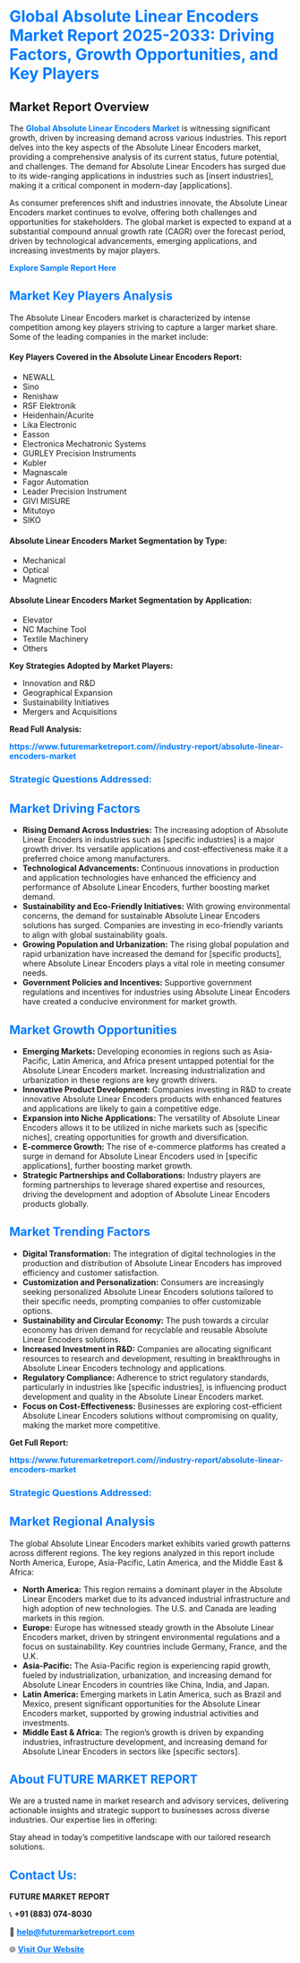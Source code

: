 <h1 style="color: #007BFF;">Global Absolute Linear Encoders Market Report 2025-2033: Driving Factors, Growth Opportunities, and Key Players</h1>

<section id="overview">
<h2>Market Report Overview</h2>
<p>The <a href="https://www.futuremarketreport.com//industry-report/absolute-linear-encoders-market" style="color: #007BFF; text-decoration: none;"><strong>Global Absolute Linear Encoders Market</strong></a> is witnessing significant growth, driven by increasing demand across various industries. This report delves into the key aspects of the Absolute Linear Encoders market, providing a comprehensive analysis of its current status, future potential, and challenges. The demand for Absolute Linear Encoders has surged due to its wide-ranging applications in industries such as [insert industries], making it a critical component in modern-day [applications].</p>
<p>As consumer preferences shift and industries innovate, the Absolute Linear Encoders market continues to evolve, offering both challenges and opportunities for stakeholders. The global market is expected to expand at a substantial compound annual growth rate (CAGR) over the forecast period, driven by technological advancements, emerging applications, and increasing investments by major players.</p>
</section>

<section id="overview">
<p><a href="https://www.futuremarketreport.com//request-sample/reportId=76319" style="color: #007BFF; text-decoration: none;"><strong>Explore Sample Report Here</strong></a></p>
</section>

<section id="key-players">
<h2 style="color: #007BFF;">Market Key Players Analysis</h2>
<p>The Absolute Linear Encoders market is characterized by intense competition among key players striving to capture a larger market share. Some of the leading companies in the market include:</p>
<h4>Key Players Covered in the Absolute Linear Encoders Report:</h4>
<ul><li>NEWALL</li><li>Sino</li><li>Renishaw</li><li>RSF Elektronik</li><li>Heidenhain/Acurite</li><li>Lika Electronic</li><li>Easson</li><li>Electronica Mechatronic Systems</li><li>GURLEY Precision Instruments</li><li>Kubler</li><li>Magnascale</li><li>Fagor Automation</li><li>Leader Precision Instrument</li><li>GIVI MISURE</li><li>Mitutoyo</li><li>SIKO</li></ul>
<h4>Absolute Linear Encoders Market Segmentation by Type:</h4>
<ul><li>Mechanical</li><li>Optical</li><li>Magnetic</li></ul>

<h4>Absolute Linear Encoders Market Segmentation by Application:</h4>
<ul><li>Elevator</li><li>NC Machine Tool</li><li>Textile Machinery</li><li>Others</li></ul>
<p><strong>Key Strategies Adopted by Market Players:</strong></p>
<ul>
<li>Innovation and R&D</li>
<li>Geographical Expansion</li>
<li>Sustainability Initiatives</li>
<li>Mergers and Acquisitions</li>
</ul>
</section>

<section>
<p><strong>Read Full Analysis: </strong></p><a href="https://www.futuremarketreport.com//industry-report/absolute-linear-encoders-market" style="color: #007BFF; text-decoration: none;"><strong>https://www.futuremarketreport.com//industry-report/absolute-linear-encoders-market</strong></a>
<h3 style="color: #007BFF;">Strategic Questions Addressed:</h3>
</section>

<section id="driving-factors">
<h2 style="color: #007BFF;">Market Driving Factors</h2>
<ul>
<li><strong>Rising Demand Across Industries:</strong> The increasing adoption of Absolute Linear Encoders in industries such as [specific industries] is a major growth driver. Its versatile applications and cost-effectiveness make it a preferred choice among manufacturers.</li>
<li><strong>Technological Advancements:</strong> Continuous innovations in production and application technologies have enhanced the efficiency and performance of Absolute Linear Encoders, further boosting market demand.</li>
<li><strong>Sustainability and Eco-Friendly Initiatives:</strong> With growing environmental concerns, the demand for sustainable Absolute Linear Encoders solutions has surged. Companies are investing in eco-friendly variants to align with global sustainability goals.</li>
<li><strong>Growing Population and Urbanization:</strong> The rising global population and rapid urbanization have increased the demand for [specific products], where Absolute Linear Encoders plays a vital role in meeting consumer needs.</li>
<li><strong>Government Policies and Incentives:</strong> Supportive government regulations and incentives for industries using Absolute Linear Encoders have created a conducive environment for market growth.</li>
</ul>
</section>

<section id="growth-opportunities">
<h2 style="color: #007BFF;">Market Growth Opportunities</h2>
<ul>
<li><strong>Emerging Markets:</strong> Developing economies in regions such as Asia-Pacific, Latin America, and Africa present untapped potential for the Absolute Linear Encoders market. Increasing industrialization and urbanization in these regions are key growth drivers.</li>
<li><strong>Innovative Product Development:</strong> Companies investing in R&D to create innovative Absolute Linear Encoders products with enhanced features and applications are likely to gain a competitive edge.</li>
<li><strong>Expansion into Niche Applications:</strong> The versatility of Absolute Linear Encoders allows it to be utilized in niche markets such as [specific niches], creating opportunities for growth and diversification.</li>
<li><strong>E-commerce Growth:</strong> The rise of e-commerce platforms has created a surge in demand for Absolute Linear Encoders used in [specific applications], further boosting market growth.</li>
<li><strong>Strategic Partnerships and Collaborations:</strong> Industry players are forming partnerships to leverage shared expertise and resources, driving the development and adoption of Absolute Linear Encoders products globally.</li>
</ul>
</section>

<section id="trending-factors">
<h2 style="color: #007BFF;">Market Trending Factors</h2>
<ul>
<li><strong>Digital Transformation:</strong> The integration of digital technologies in the production and distribution of Absolute Linear Encoders has improved efficiency and customer satisfaction.</li>
<li><strong>Customization and Personalization:</strong> Consumers are increasingly seeking personalized Absolute Linear Encoders solutions tailored to their specific needs, prompting companies to offer customizable options.</li>
<li><strong>Sustainability and Circular Economy:</strong> The push towards a circular economy has driven demand for recyclable and reusable Absolute Linear Encoders solutions.</li>
<li><strong>Increased Investment in R&D:</strong> Companies are allocating significant resources to research and development, resulting in breakthroughs in Absolute Linear Encoders technology and applications.</li>
<li><strong>Regulatory Compliance:</strong> Adherence to strict regulatory standards, particularly in industries like [specific industries], is influencing product development and quality in the Absolute Linear Encoders market.</li>
<li><strong>Focus on Cost-Effectiveness:</strong> Businesses are exploring cost-efficient Absolute Linear Encoders solutions without compromising on quality, making the market more competitive.</li>
</ul>
</section>

<section>
<p><strong>Get Full Report: </strong></p><a href="https://www.futuremarketreport.com//industry-report/absolute-linear-encoders-market" style="color: #007BFF; text-decoration: none;"><strong>https://www.futuremarketreport.com//industry-report/absolute-linear-encoders-market</strong></a>
<h3 style="color: #007BFF;">Strategic Questions Addressed:</h3>
</section>


<section id="regional-analysis">
<h2 style="color: #007BFF;">Market Regional Analysis</h2>
<p>The global Absolute Linear Encoders market exhibits varied growth patterns across different regions. The key regions analyzed in this report include North America, Europe, Asia-Pacific, Latin America, and the Middle East & Africa:</p>
<ul>
<li><strong>North America:</strong> This region remains a dominant player in the Absolute Linear Encoders market due to its advanced industrial infrastructure and high adoption of new technologies. The U.S. and Canada are leading markets in this region.</li>
<li><strong>Europe:</strong> Europe has witnessed steady growth in the Absolute Linear Encoders market, driven by stringent environmental regulations and a focus on sustainability. Key countries include Germany, France, and the U.K.</li>
<li><strong>Asia-Pacific:</strong> The Asia-Pacific region is experiencing rapid growth, fueled by industrialization, urbanization, and increasing demand for Absolute Linear Encoders in countries like China, India, and Japan.</li>
<li><strong>Latin America:</strong> Emerging markets in Latin America, such as Brazil and Mexico, present significant opportunities for the Absolute Linear Encoders market, supported by growing industrial activities and investments.</li>
<li><strong>Middle East & Africa:</strong> The region’s growth is driven by expanding industries, infrastructure development, and increasing demand for Absolute Linear Encoders in sectors like [specific sectors].</li>
</ul>
</section>

<footer>
<h2 style="color: #007BFF;">About FUTURE MARKET REPORT</h2>
<p>We are a trusted name in market research and advisory services, delivering actionable insights and strategic support to businesses across diverse industries. Our expertise lies in offering:</p>

<p>Stay ahead in today’s competitive landscape with our tailored research solutions.</p>

<h2 style="color: #007BFF;">Contact Us:</h2>
<p><strong>FUTURE MARKET REPORT</strong></p>
<p>📞 <strong>+91 (883) 074-8030</strong></p>
<p>📧 <strong><a href="mailto:help@futuremarketreport.com" style="color: #007BFF;">help@futuremarketreport.com</a></strong></p>
<p>🌐 <strong><a href="https://www.futuremarketreport.com/" style="color: #007BFF;">Visit Our Website</a></strong></p>
</footer>